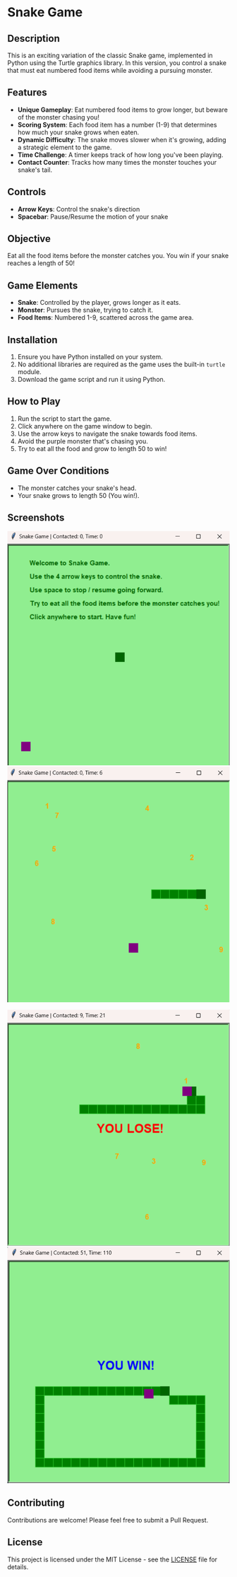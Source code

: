 # Snake Game

## Description

This is an exciting variation of the classic Snake game, implemented in Python using the Turtle graphics library. In this version, you control a snake that must eat numbered food items while avoiding a pursuing monster.

## Features

- **Unique Gameplay**: Eat numbered food items to grow longer, but beware of the monster chasing you!
- **Scoring System**: Each food item has a number (1-9) that determines how much your snake grows when eaten.
- **Dynamic Difficulty**: The snake moves slower when it's growing, adding a strategic element to the game.
- **Time Challenge**: A timer keeps track of how long you've been playing.
- **Contact Counter**: Tracks how many times the monster touches your snake's tail.

## Controls

- **Arrow Keys**: Control the snake's direction
- **Spacebar**: Pause/Resume the motion of your snake

## Objective

Eat all the food items before the monster catches you. You win if your snake reaches a length of 50!

## Game Elements

- **Snake**: Controlled by the player, grows longer as it eats.
- **Monster**: Pursues the snake, trying to catch it.
- **Food Items**: Numbered 1-9, scattered across the game area.

## Installation

1. Ensure you have Python installed on your system.
2. No additional libraries are required as the game uses the built-in `turtle` module.
3. Download the game script and run it using Python.

## How to Play

1. Run the script to start the game.
2. Click anywhere on the game window to begin.
3. Use the arrow keys to navigate the snake towards food items.
4. Avoid the purple monster that's chasing you.
5. Try to eat all the food and grow to length 50 to win!

## Game Over Conditions

- The monster catches your snake's head.
- Your snake grows to length 50 (You win!).

## Screenshots

![1728080973698](image/README/1728080973698.png) ![1728081019701](image/README/1728081019701.png)

![1728081150726](image/README/1728081150726.png) ![1728081315480](image/README/1728081315480.png)

## Contributing

   Contributions are welcome! Please feel free to submit a Pull Request.

## License

   This project is licensed under the MIT License - see the [LICENSE](LICENSE) file for details.